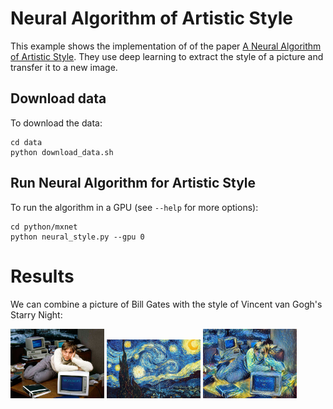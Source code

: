 # Neural Algorithm of Artistic Style

This example shows the implementation of of the paper [A Neural Algorithm of Artistic Style](http://arxiv.org/abs/1508.06576). They use deep learning to extract the style of a picture and transfer it to a new image. 


## Download data
To download the data:

	cd data
	python download_data.sh

## Run Neural Algorithm for Artistic Style

To run the algorithm in a GPU (see `--help` for more options):
    
	cd python/mxnet  
	python neural_style.py --gpu 0 

# Results
We can combine a picture of Bill Gates with the style of Vincent van Gogh's Starry Night:

<img src="data/bill-gates-desk.jpg" alt="Bill Gates" style="width: 150px;">
<img src="data/starry_night.jpg" alt="Starry Night" style="width: 150px;">
<img src="data/bill-gates-desk-starry.jpg" alt="Bill Gates with Starry Night style" style="width: 150px;">

